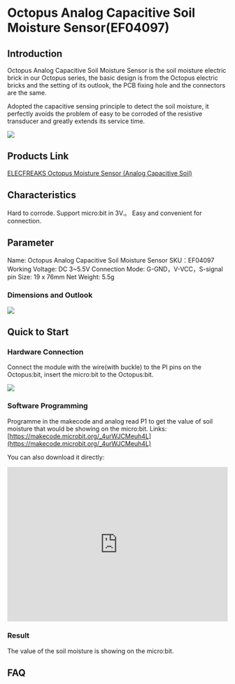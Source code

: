 ﻿# Octopus Analog Capacitive Soil Moisture Sensor(EF04097)

## Introduction

Octopus Analog Capacitive Soil Moisture Sensor is the soil moisture electric brick in our Octopus series, the basic design is from the Octopus electric bricks and the setting of its outlook, the PCB fixing hole and the connectors are the same. 

Adopted the capacitive sensing principle to detect the soil moisture, it perfectly avoids the problem of easy to be corroded of the resistive transducer and greatly extends its service time.

![](https://wiki-media-ef.oss-cn-hongkong.aliyuncs.com//images/04097_00.jpg)

## Products Link

[ELECFREAKS Octopus Moisture Sensor (Analog Capacitive Soil)](https://shop.elecfreaks.com/products/elecfreaks-octopus-moisture-sensor-analog-capacitive-soil?_pos=1&_sid=cec7f3f9d&_ss=r)

## Characteristics

 Hard to corrode.
 Support micro:bit in 3V.。
 Easy and convenient for connection.

## Parameter 

 Name: Octopus Analog Capacitive Soil Moisture Sensor
 SKU：EF04097
 Working Voltage: DC 3~5.5V
 Connection Mode: G-GND，V-VCC，S-signal pin
 Size: 19 x 76mm
 Net Weight: 5.5g

### Dimensions and Outlook

![](https://wiki-media-ef.oss-cn-hongkong.aliyuncs.com//images/04097_01.png)

## Quick to Start  

### Hardware Connection

Connect the module with the wire(with buckle) to the PI pins on the Octopus:bit, insert the micro:bit to the Octopus:bit.

![](https://wiki-media-ef.oss-cn-hongkong.aliyuncs.com//images/04097_02.png)

### Software Programming

Programme in the makecode and analog read P1 to get the value of soil moisture that would be showing on the micro:bit. 
Links:  [https://makecode.microbit.org/_4urWJCMeuh4L](https://makecode.microbit.org/_4urWJCMeuh4L)

You can also download it directly:
<div style="position:relative;height:0;padding-bottom:70%;overflow:hidden;">
 <iframe style="position:absolute;top:0;left:0;width:100%;height:100%;" 
         src="https://makecode.microbit.org/#pub:_4urWJCMeuh4L" frameborder="0" sandbox="allow-popups allow-forms allow-scripts allow-same-origin">
 </iframe>
</div>  

### Result

The value of the soil moisture is showing on the micro:bit. 

## FAQ

